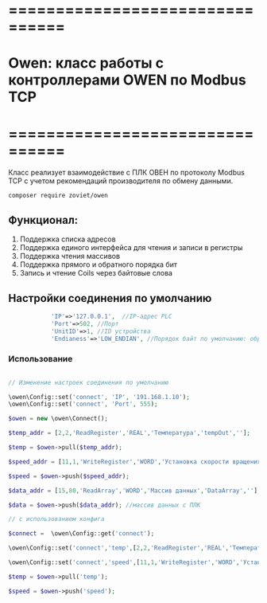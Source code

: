 # ================================
# Owen: класс работы с контроллерами OWEN по Modbus TCP
# ================================

Класс реализует взаимодействие с ПЛК ОВЕН по протоколу Modbus TCP с учетом рекомендаций производителя по обмену данными. 

```
composer require zoviet/owen

```

## Функционал: 

1. Поддержка списка адресов
2. Поддержка единого интерфейса для чтения и записи в регистры
3. Поддержка чтения массивов
4. Поддержка прямого и обратного порядка бит
5. Запись и чтение Coils через байтовые слова


## Настройки соединения по умолчанию

```php
			'IP'=>'127.0.0.1',  //IP-адрес PLC
			'Port'=>502, //Порт
			'UnitID'=>1, //ID устройства
			'Endianess'=>'LOW_ENDIAN', //Порядок байт по умолчанию: обратный порядок: 'BIG_ENDIAN'
```


### Использование


 
```php

// Изменение настроек соединения по умолчанию

\owen\Config::set('connect', 'IP', '191.168.1.10');
\owen\Config::set('connect', 'Port', 555);

$owen = new \owen\Connect();

$temp_addr = [2,2,'ReadRegister','REAL','Температура','tempOut',''];

$temp = $owen->pull($temp_addr);

$speed_addr = [11,1,'WriteRegister','WORD','Установка скорости вращения (от 0 до 1000)','speedin','15'];

$speed = $owen->push($speed_addr);

$data_addr = [15,80,'ReadArray','WORD','Массив данных','DataArray',''];

$data = $owen->push($data_addr); //массив данных с ПЛК

// с использованием конфига

$connect =  \owen\Config::get('connect'); 

\owen\Config::set('connect','temp',[2,2,'ReadRegister','REAL','Температура','tempOut','']);

\owen\Config::set('connect','speed',[11,1,'WriteRegister','WORD','Установка скорости вращения (от 0 до 1000)','speedin','15']);

$temp = $owen->pull('temp');

$speed = $owen->push('speed');


```


